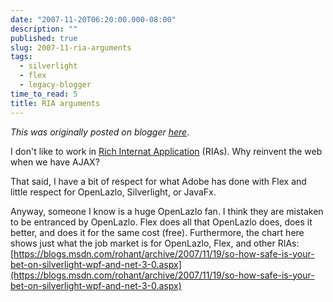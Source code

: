 ```yaml
---
date: "2007-11-20T06:20:00.000-08:00"
description: ""
published: true
slug: 2007-11-ria-arguments
tags:
  - silverlight
  - flex
  - legacy-blogger
time_to_read: 5
title: RIA arguments
---
```


_This was originally posted on blogger [here](https://pydanny.blogspot.com/2007/11/ria-arguments.html)_.

I don't like to work in [Rich Internat Application](https://en.wikipedia.org/wiki/Rich_web_application) (RIAs). Why reinvent the web when we have AJAX?

That said, I have a bit of respect for what Adobe has done with Flex and little respect for OpenLazlo, Silverlight, or JavaFx.

Anyway, someone I know is a huge OpenLazlo fan. I think they are mistaken to be entranced by OpenLazlo. Flex does all that OpenLazlo does, does it better, and does it for the same cost (free). Furthermore, the chart here shows just what the job market is for OpenLazlo, Flex, and other RIAs: [https://blogs.msdn.com/rohant/archive/2007/11/19/so-how-safe-is-your-bet-on-silverlight-wpf-and-net-3-0.aspx](https://blogs.msdn.com/rohant/archive/2007/11/19/so-how-safe-is-your-bet-on-silverlight-wpf-and-net-3-0.aspx)
